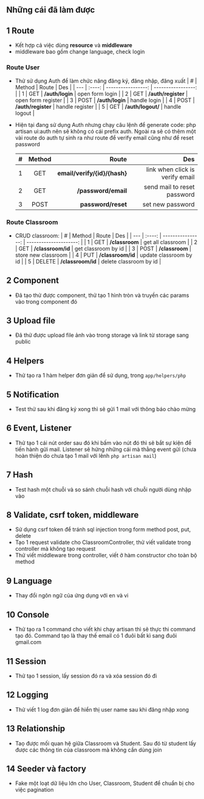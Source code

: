 ## Những cái đã làm được

## 1 Route

-   Kết hợp cả việc dùng **resource** và **middleware**
-   middleware bao gồm change language, check login

### Route User

-   Thử sử dụng Auth để làm chức năng đăng ký, đăng nhập, đăng xuất
    | # | Method | Route | Des |
    | --- | :----: | -----------------: | -----------------: |
    | 1 | GET | **/auth/login** | open form login |
    | 2 | GET | **/auth/register** | open form register |
    | 3 | POST | **/auth/login** | handle login |
    | 4 | POST | **/auth/register** | handle register |
    | 5 | GET | **/auth/logout/** | handle logout |

-   Hiện tại đang sử dụng Auth nhưng chạy câu lệnh để generate code: php artisan ui:auth nên sẽ không có cái prefix auth. Ngoài ra sẽ có thêm một vài route do auth tự sinh ra như route để verify email cũng như để reset password

    | #   | Method |                        Route |                             Des |
    | --- | :----: | ---------------------------: | ------------------------------: |
    | 1   |  GET   | **email/verify/{id}/{hash}** | link when click is verify email |
    | 2   |  GET   |          **/password/email** |     send mail to reset password |
    | 3   |  POST  |           **password/reset** |                set new password |

### Route Classroom

-   CRUD classroom:
    | # | Method | Route | Des |
    | --- | :----: | ----------------: | ---------------------: |
    | 1 | GET | **/classroom** | get all classroom |
    | 2 | GET | **/classroom/id** | get classroom by id |
    | 3 | POST | **/classroom** | store new classroom |
    | 4 | PUT | **/classroom/id** | update classroom by id |
    | 5 | DELETE | **/classroom/id** | delete classroom by id |

## 2 Component

-   Đã tạo thử được component, thử tạo 1 hình tròn và truyền các params vào trong component đó

## 3 Upload file

-   Đã thử được upload file ảnh vào trong storage và link từ storage sang public

## 4 Helpers

-   Thử tạo ra 1 hàm helper đơn giản để sử dụng, trong `app/helpers/php`

## 5 Notification

-   Test thử sau khi đăng ký xong thì sẽ gửi 1 mail với thông báo chào mừng

## 6 Event, Listener

-   Thử tạo 1 cái nút order sau đó khi bấm vào nút đó thì sẽ bắt sự kiện để tiến hành gửi mail. Listener sẽ hứng những cái mà thằng event gửi (chưa hoàn thiện do chưa tạo 1 mail với lênh `php artisan mail`)

## 7 Hash

-   Test hash một chuỗi và so sánh chuỗi hash với chuỗi người dùng nhập vào

## 8 Validate, csrf token, middleware

-   Sử dụng csrf token để tránh sql injection trong form method post, put, delete
-   Tạo 1 request validate cho ClassroomController, thử viết validate trong controller mà không tạo request
-   Thử viết middleware trong controller, viết ở hàm constructor cho toàn bộ method

## 9 Language

-   Thay đổi ngôn ngữ của ứng dụng với en và vi

## 10 Console

-   Thử tạo ra 1 command cho viết khi chạy artisan thì sẽ thực thi command tạo đó. Command tạo là thay thế email có 1 đuôi bất kì sang đuôi gmail.com

## 11 Session

-   Thử tạo 1 session, lấy session đó ra và xóa session đó đi

## 12 Logging

-   Thử viết 1 log đơn giản để hiển thị user name sau khi đăng nhập xong
## 13 Relationship
- Taọ được mối quan hệ giữa Classroom và Student. Sau đó từ student lấy được các thông tin của classroom mà không cần dùng join
## 14 Seeder và factory
- Fake một loạt dữ liệu lớn cho User, Classroom, Student để chuẩn bị cho việc pagination
